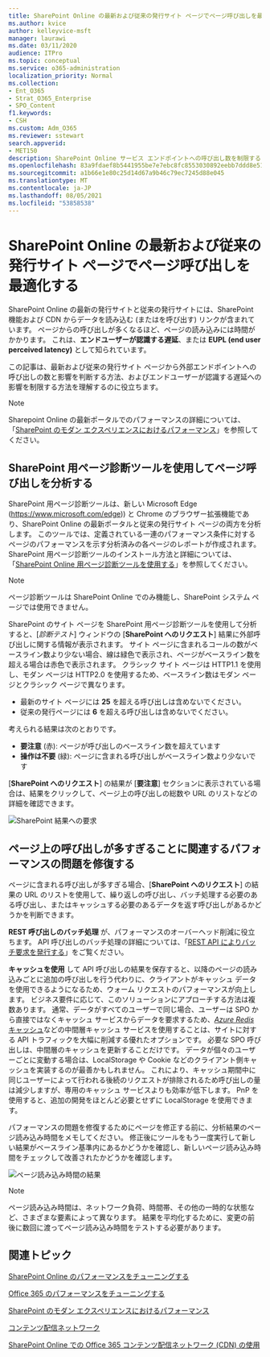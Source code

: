 ```yaml
---
title: SharePoint Online の最新および従来の発行サイト ページでページ呼び出しを最適化する
ms.author: kvice
author: kelleyvice-msft
manager: laurawi
ms.date: 03/11/2020
audience: ITPro
ms.topic: conceptual
ms.service: o365-administration
localization_priority: Normal
ms.collection:
- Ent_O365
- Strat_O365_Enterprise
- SPO_Content
f1.keywords:
- CSH
ms.custom: Adm_O365
ms.reviewer: sstewart
search.appverid:
- MET150
description: SharePoint Online サービス エンドポイントへの呼び出し数を制限することにより、SharePoint Onlineで最新および従来の発行サイト ページを最適化する方法を学びます。
ms.openlocfilehash: 83a9fdaef8b5441955be7e7ebc8fc8553030892eebb7ddd8e518750e9cd26c0a
ms.sourcegitcommit: a1b66e1e80c25d14d67a9b46c79ec7245d88e045
ms.translationtype: MT
ms.contentlocale: ja-JP
ms.lasthandoff: 08/05/2021
ms.locfileid: "53858538"
---
```

# <a name="optimize-page-calls-in-sharepoint-online-modern-and-classic-publishing-site-pages"></a>SharePoint Online の最新および従来の発行サイト ページでページ呼び出しを最適化する

SharePoint Online の最新の発行サイトと従来の発行サイトには、SharePoint 機能および CDN からデータを読み込む (またはを呼び出す) リンクが含まれています。 ページからの呼び出しが多くなるほど、ページの読み込みには時間がかかります。 これは、**エンドユーザーが認識する遅延**、または **EUPL (end user perceived latency)** として知られています。

この記事は、最新および従来の発行サイト ページから外部エンドポイントへの呼び出しの数と影響を判断する方法、およびエンドユーザーが認識する遅延への影響を制限する方法を理解するのに役立ちます。

>[!NOTE]
>Sharepoint Online の最新ポータルでのパフォーマンスの詳細については、「[SharePoint のモダン エクスペリエンスにおけるパフォーマンス](/sharepoint/modern-experience-performance)」を参照してください。

## <a name="use-the-page-diagnostics-for-sharepoint-tool-to-analyze-page-calls"></a>SharePoint 用ページ診断ツールを使用してページ呼び出しを分析する

SharePoint 用ページ診断ツールは、新しい Microsoft Edge (https://www.microsoft.com/edge)) と Chrome のブラウザー拡張機能であり、SharePoint Online の最新ポータルと従来の発行サイト ページの両方を分析します。 このツールでは、定義されている一連のパフォーマンス条件に対するページのパフォーマンスを示す分析済みの各ページのレポートが作成されます。 SharePoint 用ページ診断ツールのインストール方法と詳細については、「[SharePoint Online 用ページ診断ツールを使用する](page-diagnostics-for-spo.md)」を参照してください。

>[!NOTE]
>ページ診断ツールは SharePoint Online でのみ機能し、SharePoint システム ページでは使用できません。

SharePoint のサイト ページを SharePoint 用ページ診断ツールを使用して分析すると、[_診断テスト_] ウィンドウの [**SharePoint へのリクエスト**] 結果に外部呼び出しに関する情報が表示されます。 サイト ページに含まれるコールの数がベースライン数より少ない場合、線は緑色で表示され、ページがベースライン数を超える場合は赤色で表示されます。 クラシック サイト ページは HTTP1.1 を使用し、モダン ページは HTTP2.0 を使用するため、ベースライン数はモダン ページとクラシック ページで異なります。

- 最新のサイト ページには **25** を超える呼び出しは含めないでください。
- 従来の発行ページには **6** を超える呼び出しは含めないでください。

考えられる結果は次のとおりです。

- **要注意** (赤): ページが呼び出しのベースライン数を超えています
- **操作は不要** (緑): ページに含まれる呼び出しがベースライン数より少ないです

[**SharePoint へのリクエスト**] の結果が [**要注意**] セクションに表示されている場合は、結果をクリックして、ページ上の呼び出しの総数や URL のリストなどの詳細を確認できます。

![SharePoint 結果への要求](../media/modern-portal-optimization/pagediag-requests.png)

## <a name="remediate-performance-issues-related-to-too-many-calls-on-a-page"></a>ページ上の呼び出しが多すぎることに関連するパフォーマンスの問題を修復する

ページに含まれる呼び出しが多すぎる場合、[**SharePoint へのリクエスト**] の結果の URL のリストを使用して、繰り返しの呼び出し、バッチ処理する必要のある呼び出し、またはキャッシュする必要のあるデータを返す呼び出しがあるかどうかを判断できます。

**REST 呼び出しのバッチ処理** が、パフォーマンスのオーバーヘッド削減に役立ちます。 API 呼び出しのバッチ処理の詳細については、「[REST API によりバッチ要求を発行する](/sharepoint/dev/sp-add-ins/make-batch-requests-with-the-rest-apis)」をご覧ください。

**キャッシュを使用** して API 呼び出しの結果を保存すると、以降のページの読み込みごとに追加の呼び出しを行う代わりに、クライアントがキャッシュ データを使用できるようになるため、ウォーム リクエストのパフォーマンスが向上します。 ビジネス要件に応じて、このソリューションにアプローチする方法は複数あります。 通常、データがすべてのユーザーで同じ場合、ユーザーは SPO から直接ではなくキャッシュ サービスからデータを要求するため、[_Azure Redis_ キャッシュ](https://azure.microsoft.com/services/cache/)などの中間層キャッシュ サービスを使用することは、サイトに対する API トラフィックを大幅に削減する優れたオプションです。 必要な SPO 呼び出しは、中間層のキャッシュを更新することだけです。 データが個々のユーザーごとに変動する場合は、LocalStorage や Cookie などのクライアント側キャッシュを実装するのが最善かもしれません。 これにより、キャッシュ期間中に同じユーザーによって行われる後続のリクエストが排除されるため呼び出しの量は減少しますが、専用のキャッシュ サービスよりも効率が低下します。 PnP を使用すると、追加の開発をほとんど必要とせずに LocalStorage を使用できます。

パフォーマンスの問題を修復するためにページを修正する前に、分析結果のページ読み込み時間をメモしてください。 修正後にツールをもう一度実行して新しい結果がベースライン基準内にあるかどうかを確認し、新しいページ読み込み時間をチェックして改善されたかどうかを確認します。

![ページ読み込み時間の結果](../media/modern-portal-optimization/pagediag-page-load-time.png)

>[!NOTE]
>ページ読み込み時間は、ネットワーク負荷、時間帯、その他の一時的な状態など、さまざまな要素によって異なります。 結果を平均化するために、変更の前後に数回に渡ってページ読み込み時間をテストする必要があります。

## <a name="related-topics"></a>関連トピック

[SharePoint Online のパフォーマンスをチューニングする](tune-sharepoint-online-performance.md)

[Office 365 のパフォーマンスをチューニングする](tune-microsoft-365-performance.md)

[SharePoint のモダン エクスペリエンスにおけるパフォーマンス](/sharepoint/modern-experience-performance)

[コンテンツ配信ネットワーク](content-delivery-networks.md)

[SharePoint Online での Office 365 コンテンツ配信ネットワーク (CDN) の使用](use-microsoft-365-cdn-with-spo.md)